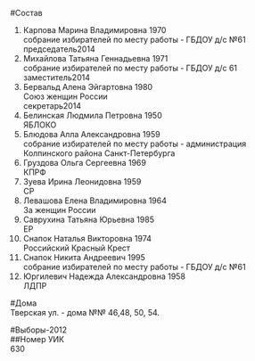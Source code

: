 #Состав  
1. Карпова Марина Владимировна 1970  
    собрание избирателей по месту работы - ГБДОУ д/с №61  
    председатель2014  
2. Михайлова Татьяна Геннадьевна 1971  
    собрание избирателей по месту работы - ГБДОУ д/с 61  
    заместитель2014  
3. Бервальд Алена Эйгартовна 1980  
    Союз женщин России  
    секретарь2014  
4. Белинская Людмила Петровна 1950  
    ЯБЛОКО  
5. Блюдова Алла Александровна 1959  
    собрание избирателей по месту работы - администрация Колпинского района Санкт-Петербурга  
6. Груздова Ольга Сергеевна 1969  
    КПРФ  
7. Зуева Ирина Леонидовна 1959  
    СР  
8. Левашова Елена Владимировна 1964  
    За женщин России  
9. Саврухина Татьяна Юрьевна 1985  
    ЕР  
10. Снапок Наталья Викторовна 1974  
    Российский Красный Крест  
11. Снапок Никита Андреевич 1995  
    собрание избирателей по месту работы - ГБДОУ д/с №61  
12. Юргилевич Надежда Александровна 1958  
    ЛДПР  
  
#Дома  
Тверская ул. - дома №№ 46,48, 50, 54.  
  
#Выборы-2012  
##Номер УИК  
630  
